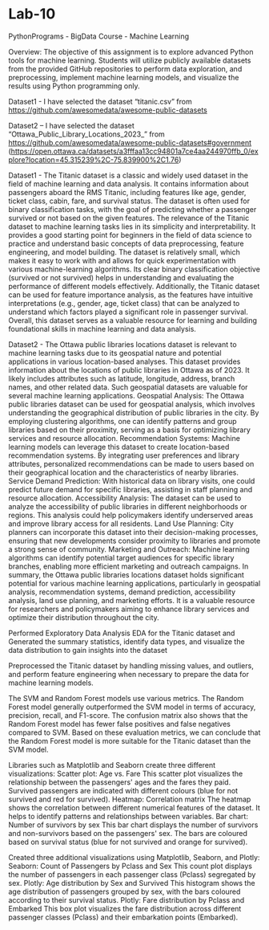 # Lab-10
PythonPrograms - BigData Course - Machine Learning

Overview:
The objective of this assignment is to explore advanced Python tools for machine learning. Students will utilize publicly available datasets from the provided GitHub repositories to perform data exploration, and preprocessing, implement machine learning models, and visualize the results using Python programming only.

Dataset1 - I have selected the dataset “titanic.csv” from https://github.com/awesomedata/awesome-public-datasets

Dataset2 – I have selected the dataset “Ottawa_Public_Library_Locations_2023_” from https://github.com/awesomedata/awesome-public-datasets#government (https://open.ottawa.ca/datasets/a3fffaa13cc94801a7ce4aa244970ffb_0/explore?location=45.315239%2C-75.839900%2C1.76)

Dataset1 - The Titanic dataset is a classic and widely used dataset in the field of machine learning and data analysis. It contains information about passengers aboard the RMS Titanic, including features like age, gender, ticket class, cabin, fare, and survival status. The dataset is often used for binary classification tasks, with the goal of predicting whether a passenger survived or not based on the given features.
The relevance of the Titanic dataset to machine learning tasks lies in its simplicity and interpretability. It provides a good starting point for beginners in the field of data science to practice and understand basic concepts of data preprocessing, feature engineering, and model building. The dataset is relatively small, which makes it easy to work with and allows for quick experimentation with various machine-learning algorithms. Its clear binary classification objective (survived or not survived) helps in understanding and evaluating the performance of different models effectively.
Additionally, the Titanic dataset can be used for feature importance analysis, as the features have intuitive interpretations (e.g., gender, age, ticket class) that can be analyzed to understand which factors played a significant role in passenger survival. Overall, this dataset serves as a valuable resource for learning and building foundational skills in machine learning and data analysis.

Dataset2 - The Ottawa public libraries locations dataset is relevant to machine learning tasks due to its geospatial nature and potential applications in various location-based analyses. This dataset provides information about the locations of public libraries in Ottawa as of 2023. It likely includes attributes such as latitude, longitude, address, branch names, and other related data. Such geospatial datasets are valuable for several machine learning applications.
Geospatial Analysis: The Ottawa public libraries dataset can be used for geospatial analysis, which involves understanding the geographical distribution of public libraries in the city. By employing clustering algorithms, one can identify patterns and group libraries based on their proximity, serving as a basis for optimizing library services and resource allocation.
Recommendation Systems: Machine learning models can leverage this dataset to create location-based recommendation systems. By integrating user preferences and library attributes, personalized recommendations can be made to users based on their geographical location and the characteristics of nearby libraries.
Service Demand Prediction: With historical data on library visits, one could predict future demand for specific libraries, assisting in staff planning and resource allocation.
Accessibility Analysis: The dataset can be used to analyze the accessibility of public libraries in different neighborhoods or regions. This analysis could help policymakers identify underserved areas and improve library access for all residents.
Land Use Planning: City planners can incorporate this dataset into their decision-making processes, ensuring that new developments consider proximity to libraries and promote a strong sense of community.
Marketing and Outreach: Machine learning algorithms can identify potential target audiences for specific library branches, enabling more efficient marketing and outreach campaigns.
In summary, the Ottawa public libraries locations dataset holds significant potential for various machine learning applications, particularly in geospatial analysis, recommendation systems, demand prediction, accessibility analysis, land use planning, and marketing efforts. It is a valuable resource for researchers and policymakers aiming to enhance library services and optimize their distribution throughout the city.


Performed Exploratory Data Analysis EDA for the Titanic dataset and Generated the summary statistics, identify data types, and visualize the data distribution to gain insights into the dataset

Preprocessed the Titanic dataset by handling missing values, and outliers, and perform feature engineering when necessary to prepare the data for machine learning models.

The SVM and Random Forest models use various metrics. The Random Forest model generally outperformed the SVM model in terms of accuracy, precision, recall, and F1-score. The confusion matrix also shows that the Random Forest model has fewer false positives and false negatives compared to SVM. Based on these evaluation metrics, we can conclude that the Random Forest model is more suitable for the Titanic dataset than the SVM model.

Libraries such as Matplotlib and Seaborn create three different visualizations:
Scatter plot: Age vs. Fare
This scatter plot visualizes the relationship between the passengers' ages and the fares they paid. Survived passengers are indicated with different colours (blue for not survived and red for survived).
Heatmap: Correlation matrix
The heatmap shows the correlation between different numerical features of the dataset. It helps to identify patterns and relationships between variables.
Bar chart: Number of survivors by sex
This bar chart displays the number of survivors and non-survivors based on the passengers' sex. The bars are coloured based on survival status (blue for not survived and orange for survived).

Created three additional visualizations using Matplotlib, Seaborn, and Plotly:
Seaborn: Count of Passengers by Pclass and Sex
This count plot displays the number of passengers in each passenger class (Pclass) segregated by sex.
Plotly: Age distribution by Sex and Survived
This histogram shows the age distribution of passengers grouped by sex, with the bars coloured according to their survival status.
Plotly: Fare distribution by Pclass and Embarked
This box plot visualizes the fare distribution across different passenger classes (Pclass) and their embarkation points (Embarked).
